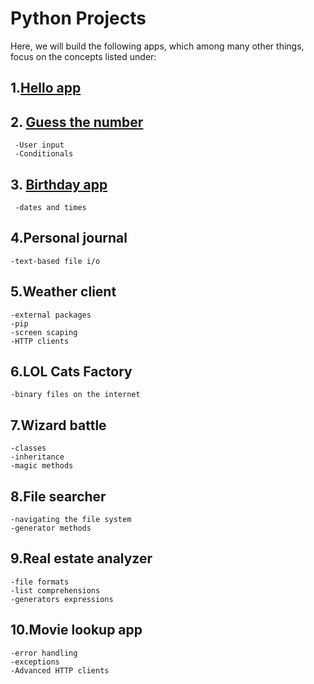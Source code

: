 
# Python Projects

Here, we will build the following apps, which among many other things, focus on the concepts listed under:





## 1.[Hello app](https://github.com/Manisha868/Python-s-Project/blob/main/01_hello.ipynb)
## 2. [Guess the number](https://github.com/Manisha868/Python-s-Project/blob/main/02_Guess_the_Number.ipynb)
     -User input 
     -Conditionals
## 3. [Birthday app](https://github.com/Manisha868/Python-s-Project/blob/main/03_Birthday_app.ipynb)
     -dates and times
## 4.Personal journal 
    -text-based file i/o
## 5.Weather client 
    -external packages 
    -pip 
    -screen scaping 
    -HTTP clients
## 6.LOL Cats Factory
    -binary files on the internet 
## 7.Wizard battle 
    -classes 
    -inheritance 
    -magic methods
## 8.File searcher
    -navigating the file system 
    -generator methods
## 9.Real estate analyzer 
    -file formats 
    -list comprehensions 
    -generators expressions
## 10.Movie lookup app
    -error handling
    -exceptions
    -Advanced HTTP clients
